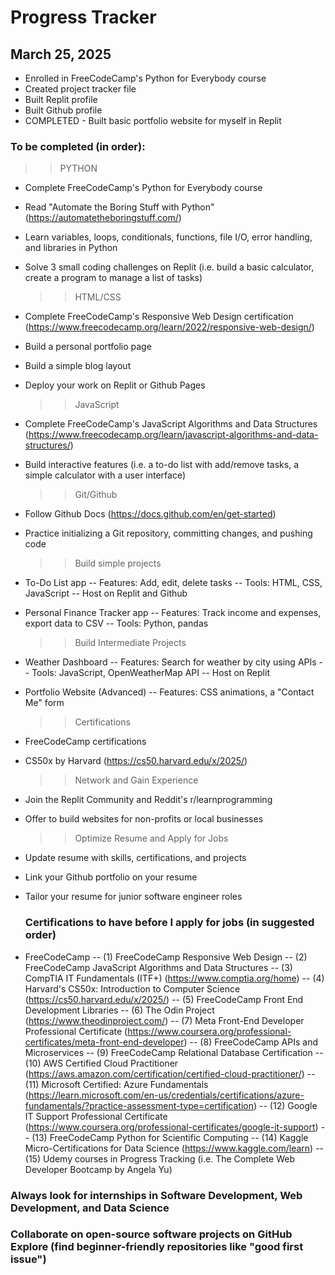 # Progress Tracker

## March 25, 2025
- Enrolled in FreeCodeCamp's Python for Everybody course
- Created project tracker file
- Built Replit profile
- Built Github profile
- COMPLETED - Built basic portfolio website for myself in Replit


### To be completed (in order):

  >> PYTHON
- Complete FreeCodeCamp's Python for Everybody course
- Read "Automate the Boring Stuff with Python" (https://automatetheboringstuff.com/)
- Learn variables, loops, conditionals, functions, file I/O, error handling, and libraries in Python
- Solve 3 small coding challenges on Replit (i.e. build a basic calculator, create a program to manage a list of tasks)

  >> HTML/CSS
- Complete FreeCodeCamp's Responsive Web Design certification (https://www.freecodecamp.org/learn/2022/responsive-web-design/)
- Build a personal portfolio page
- Build a simple blog layout
- Deploy your work on Replit or Github Pages

  >> JavaScript
- Complete FreeCodeCamp's JavaScript Algorithms and Data Structures (https://www.freecodecamp.org/learn/javascript-algorithms-and-data-structures/)
- Build interactive features (i.e. a to-do list with add/remove tasks, a simple calculator with a user interface)

  >> Git/Github
- Follow Github Docs (https://docs.github.com/en/get-started)
- Practice initializing a Git repository, committing changes, and pushing code

  >> Build simple projects
- To-Do List app
  -- Features: Add, edit, delete tasks
  -- Tools: HTML, CSS, JavaScript
  -- Host on Replit and Github
- Personal Finance Tracker app
  -- Features: Track income and expenses, export data to CSV
  -- Tools: Python, pandas

  >> Build Intermediate Projects
- Weather Dashboard
  -- Features: Search for weather by city using APIs
  -- Tools: JavaScript, OpenWeatherMap API
  -- Host on Replit
- Portfolio Website (Advanced)
  -- Features: CSS animations, a "Contact Me" form

  >> Certifications
- FreeCodeCamp certifications
- CS50x by Harvard (https://cs50.harvard.edu/x/2025/)

  >> Network and Gain Experience
- Join the Replit Community and Reddit's r/learnprogramming
- Offer to build websites for non-profits or local businesses

  >> Optimize Resume and Apply for Jobs
- Update resume with skills, certifications, and projects
- Link your Github portfolio on your resume
- Tailor your resume for junior software engineer roles


  ### Certifications to have before I apply for jobs (in suggested order)
- FreeCodeCamp
  -- (1) FreeCodeCamp Responsive Web Design
  -- (2) FreeCodeCamp JavaScript Algorithms and Data Structures
  -- (3) CompTIA IT Fundamentals (ITF+) (https://www.comptia.org/home)
  -- (4) Harvard's CS50x: Introduction to Computer Science (https://cs50.harvard.edu/x/2025/)
  -- (5) FreeCodeCamp Front End Development Libraries
  -- (6) The Odin Project (https://www.theodinproject.com/)
  -- (7) Meta Front-End Developer Professional Certificate (https://www.coursera.org/professional-certificates/meta-front-end-developer)
  -- (8) FreeCodeCamp APIs and Microservices
  -- (9) FreeCodeCamp Relational Database Certification
  -- (10) AWS Certified Cloud Practitioner (https://aws.amazon.com/certification/certified-cloud-practitioner/)
  -- (11) Microsoft Certified: Azure Fundamentals (https://learn.microsoft.com/en-us/credentials/certifications/azure-fundamentals/?practice-assessment-type=certification)
  -- (12) Google IT Support Professional Certificate (https://www.coursera.org/professional-certificates/google-it-support)
  -- (13) FreeCodeCamp Python for Scientific Computing
  -- (14) Kaggle Micro-Certifications for Data Science (https://www.kaggle.com/learn)
  -- (15) Udemy courses in Progress Tracking (i.e. The Complete Web Developer Bootcamp by Angela Yu)

 ### Always look for internships in Software Development, Web Development, and Data Science
 ### Collaborate on open-source software projects on GitHub Explore (find beginner-friendly repositories like "good first issue")
